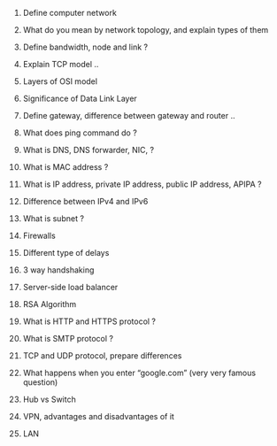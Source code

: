 1. Define computer network

2. What do you mean by network topology, and explain types of them

3. Define bandwidth, node and link ?

4. Explain TCP model ..

5. Layers of OSI model

6. Significance of Data Link Layer

7. Define gateway, difference between gateway and router ..

8. What does ping command do ?

9. What is DNS, DNS forwarder, NIC, ?

10. What is MAC address ?

11. What is IP address, private IP address, public IP address, APIPA ?

12. Difference between IPv4 and IPv6

13. What is subnet ?

14. Firewalls

15. Different type of delays

16. 3 way handshaking

17. Server-side load balancer

18. RSA Algorithm

19. What is HTTP and HTTPS protocol ?

20. What is SMTP protocol ?

21. TCP and UDP protocol, prepare differences

22. What happens when you enter “google.com” (very very famous question)

23. Hub vs Switch

24. VPN, advantages and disadvantages of it

25. LAN